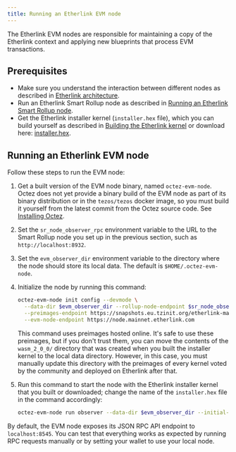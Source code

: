 ```yaml
---
title: Running an Etherlink EVM node
---
```


The Etherlink EVM nodes are responsible for maintaining a copy of the Etherlink context and applying new blueprints that process EVM transactions.

## Prerequisites

- Make sure you understand the interaction between different nodes as described in [Etherlink architecture](./architecture).
- Run an Etherlink Smart Rollup node as described in [Running an Etherlink Smart Rollup node](./smart-rollup-nodes).
- Get the Etherlink installer kernel (`installer.hex` file), which you can build yourself as described in [Building the Etherlink kernel](./smart-rollup-nodes#building-the-etherlink-kernel) or download here: [installer.hex](/files/installer.hex).

## Running an Etherlink EVM node

Follow these steps to run the EVM node:

1. Get a built version of the EVM node binary, named `octez-evm-node`.
Octez does not yet provide a binary build of the EVM node as part of its binary distribution or in the `tezos/tezos` docker image, so you must build it yourself from the latest commit from the Octez source code.
See [Installing Octez](https://tezos.gitlab.io/introduction/howtoget.html).
1. Set the `sr_node_observer_rpc` environment variable to the URL to the Smart Rollup node you set up in the previous section, such as `http://localhost:8932`.
1. Set the `evm_observer_dir` environment variable to the directory where the node should store its local data.
The default is `$HOME/.octez-evm-node`.
1. Initialize the node by running this command:

   ```bash
   octez-evm-node init config --devmode \
     --data-dir $evm_observer_dir --rollup-node-endpoint $sr_node_observer_rpc \
     --preimages-endpoint https://snapshots.eu.tzinit.org/etherlink-mainnet/wasm_2_0_0 \
     --evm-node-endpoint https://node.mainnet.etherlink.com
   ```

   This command uses preimages hosted online.
   It's safe to use these preimages, but if you don't trust them, you can move the contents of the `wasm_2_0_0/` directory that was created when you built the installer kernel to the local data directory.
   However, in this case, you must manually update this directory with the preimages of every kernel voted by the community and deployed on Etherlink after that.

1. Run this command to start the node with the Etherlink installer kernel that you built or downloaded; change the name of the `installer.hex` file in the command accordingly:

   ```bash
   octez-evm-node run observer --data-dir $evm_observer_dir --initial-kernel installer.hex
   ```

By default, the EVM node exposes its JSON RPC API endpoint to `localhost:8545`.
You can test that everything works as expected by running RPC requests manually or by setting your wallet to use your local node.
